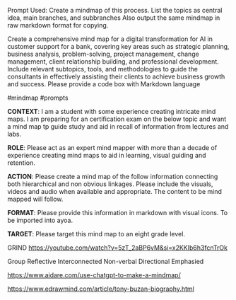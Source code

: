 
Prompt Used: 
Create a mindmap of this process. 
List the topics as central idea, main branches, and subbranches Also output the same mindmap in raw markdown format for copying.

Create a comprehensive mind map for a digital transformation for AI in customer support for a bank, covering key areas such as strategic planning, business analysis, problem-solving, project management, change management, client relationship building, and professional development. Include relevant subtopics, tools, and methodologies to guide the consultants in effectively assisting their clients to achieve business growth and success. Please provide a code box with Markdown language

#mindmap
#prompts 

**CONTEXT**: I am a student  with some experience creating intricate mind maps. I am preparing for an certification exam on the below topic and want a mind map tp guide study and aid in recall of information from lectures and labs.

**ROLE**: Please act as an expert mind mapper with more than a decade of experience creating mind maps to aid in learning, visual guiding and retention. 

**ACTION**: Please create a mind map of the follow information connecting both hierarchical and  non obvious linkages. Please include the visuals, videos and audio when available and appropriate. The content to be mind mapped will follow.

**FORMAT**: Please provide this information in markdown with visual icons. To be imported into ayoa.

**TARGET**: Please target this mind map to an eight grade level.


GRIND
https://youtube.com/watch?v=5zT_2aBP6vM&si=x2KKIb6h3fcnTrOk

Group
Reflective
Interconnected
Non-verbal
Directional
Emphasied 




https://www.aidare.com/use-chatgpt-to-make-a-mindmap/

https://www.edrawmind.com/article/tony-buzan-biography.html